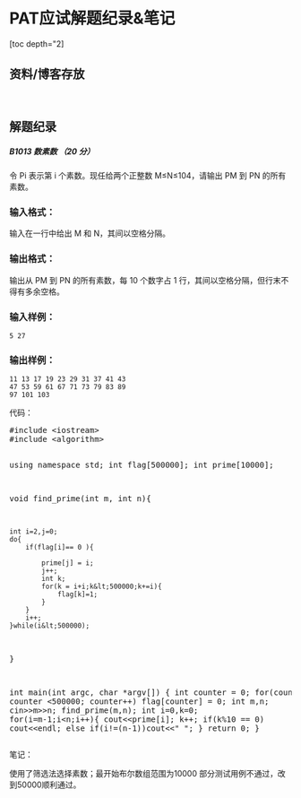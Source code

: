 <h1>PAT应试解题纪录&amp;笔记</h1>
[toc depth="2]
<h2>资料/博客存放</h2>
&nbsp;
<h2>解题纪录</h2>
<h5 class="card-title">B1013 数素数 （20 分）</h5>
<div class="problemListItem_2867x">
<div class="problem_2tXnk">
<div class="ques-view">

令 <span class="katex"><span class="katex-html" aria-hidden="true"><span class="base textstyle uncramped"><span class="mord"><span class="mord mathit">P</span><span class="msupsub"><span class="vlist"><span class="fontsize-ensurer reset-size5 size5">​</span><span class="reset-textstyle scriptstyle cramped mtight"><span class="mord mathit mtight">i</span></span><span class="baseline-fix"><span class="fontsize-ensurer reset-size5 size5">​</span>​</span></span></span></span></span></span></span> 表示第 <span class="katex"><span class="katex-html" aria-hidden="true"><span class="base textstyle uncramped"><span class="mord mathit">i</span></span></span></span> 个素数。现任给两个正整数 <span class="katex"><span class="katex-html" aria-hidden="true"><span class="base textstyle uncramped"><span class="mord mathit">M</span><span class="mrel">≤</span><span class="mord mathit">N</span><span class="mrel">≤</span><span class="mord mathrm">1</span><span class="mord"><span class="mord mathrm">0</span><span class="msupsub"><span class="vlist"><span class="fontsize-ensurer reset-size5 size5">​</span><span class="reset-textstyle scriptstyle uncramped mtight"><span class="mord mathrm mtight">4</span></span><span class="baseline-fix"><span class="fontsize-ensurer reset-size5 size5">​</span>​</span></span></span></span></span></span></span>，请输出 <span class="katex"><span class="katex-html" aria-hidden="true"><span class="base textstyle uncramped"><span class="mord"><span class="mord mathit">P</span><span class="msupsub"><span class="vlist"><span class="fontsize-ensurer reset-size5 size5">​</span><span class="reset-textstyle scriptstyle cramped mtight"><span class="mord mathit mtight">M</span></span><span class="baseline-fix"><span class="fontsize-ensurer reset-size5 size5">​</span>​</span></span></span></span></span></span></span> 到 <span class="katex"><span class="katex-html" aria-hidden="true"><span class="base textstyle uncramped"><span class="mord"><span class="mord mathit">P</span><span class="msupsub"><span class="vlist"><span class="fontsize-ensurer reset-size5 size5">​</span><span class="reset-textstyle scriptstyle cramped mtight"><span class="mord mathit mtight">N</span></span><span class="baseline-fix"><span class="fontsize-ensurer reset-size5 size5">​</span>​</span></span></span></span></span></span></span> 的所有素数。
<h3 id="-">输入格式：</h3>
输入在一行中给出 <span class="katex"><span class="katex-html" aria-hidden="true"><span class="base textstyle uncramped"><span class="mord mathit">M</span></span></span></span> 和 <span class="katex"><span class="katex-html" aria-hidden="true"><span class="base textstyle uncramped"><span class="mord mathit">N</span></span></span></span>，其间以空格分隔。
<h3 id="-">输出格式：</h3>
输出从 <span class="katex"><span class="katex-html" aria-hidden="true"><span class="base textstyle uncramped"><span class="mord"><span class="mord mathit">P</span><span class="msupsub"><span class="vlist"><span class="fontsize-ensurer reset-size5 size5">​</span><span class="reset-textstyle scriptstyle cramped mtight"><span class="mord mathit mtight">M</span></span><span class="baseline-fix"><span class="fontsize-ensurer reset-size5 size5">​</span>​</span></span></span></span></span></span></span> 到 <span class="katex"><span class="katex-html" aria-hidden="true"><span class="base textstyle uncramped"><span class="mord"><span class="mord mathit">P</span><span class="msupsub"><span class="vlist"><span class="fontsize-ensurer reset-size5 size5">​</span><span class="reset-textstyle scriptstyle cramped mtight"><span class="mord mathit mtight">N</span></span><span class="baseline-fix"><span class="fontsize-ensurer reset-size5 size5">​</span>​</span></span></span></span></span></span></span> 的所有素数，每 10 个数字占 1 行，其间以空格分隔，但行末不得有多余空格。
<h3 id="-">输入样例：</h3>
<pre><code class="lang-in">5 27
</code></pre>
<h3 id="-">输出样例：</h3>
<pre class=""><code class="lang-out">11 13 17 19 23 29 31 37 41 43
47 53 59 61 67 71 73 79 83 89
97 101 103</code></pre>
</div>
代码：
<pre class="lang:c++ decode:true ">#include &lt;iostream&gt;
#include &lt;algorithm&gt;

using namespace std;
int flag[500000];
int prime[10000];

void find_prime(int m, int n){

	
	int i=2,j=0;
	do{
		if(flag[i]== 0 ){
		
			prime[j] = i;
			j++;
			int k;
			for(k = i+i;k&lt;500000;k+=i){
				flag[k]=1;
			}
		}
		i++;	
	}while(i&lt;500000);
	
	
}

int main(int argc, char *argv[])
{
	int counter = 0;
	for(counter = 0; counter &lt;500000; counter++)
		flag[counter] = 0; 
	int m,n;
	cin&gt;&gt;m&gt;&gt;n;
	find_prime(m,n);
	int i=0,k=0;
	for(i=m-1;i&lt;n;i++){
		cout&lt;&lt;prime[i];
		k++;
		if(k%10 == 0) cout&lt;&lt;endl;
		else if(i!=(n-1))cout&lt;&lt;" ";
	}
	return 0;
}</pre>
笔记：

使用了筛选法选择素数；最开始布尔数组范围为10000 部分测试用例不通过，改到50000顺利通过。

&nbsp;

</div>
</div>
